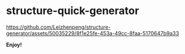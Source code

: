 # structure-quick-generator 



https://github.com/Leizhenpeng/structure-generator/assets/50035229/8f1e25fe-453a-49cc-8faa-5170647b9a33



**Enjoy!**
